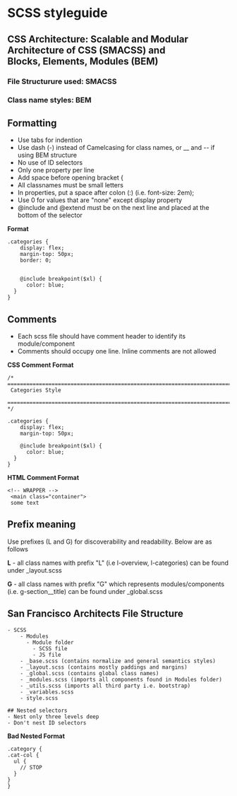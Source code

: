 # SCSS styleguide

## CSS Architecture: Scalable and Modular Architecture of CSS (SMACSS) and <br> Blocks, Elements, Modules (BEM)

### File Structurure used: SMACSS
  
### Class name styles: BEM 

  ## Formatting
  - Use tabs for indention
  - Use dash (-) instead of Camelcasing for class names, or __ and -- if using BEM structure
  - No use of ID selectors
  - Only one property per line
  - Add space before opening bracket { 
  - All classnames must be small letters
  - In properties, put a space after colon (:) (i.e. font-size: 2em);
  - Use 0 for values that are "none" except display property
  - @include and @extend must be on the next line and placed at the bottom of the selector 
  
  **Format**
  ```
  .categories {
	  display: flex;
	  margin-top: 50px;
	  border: 0;
	  
	  
	  @include breakpoint($xl) {
	  	color: blue;
	}
  }
  ```
  ## Comments
  - Each scss file should have comment header to identify its module/component
  - Comments should occupy one line. Inline comments are not allowed 
  
  **CSS Comment Format**
  ```
  /* ==========================================================================
   Categories Style
   ========================================================================== */
  
  .categories {
	  display: flex;
	  margin-top: 50px;
	  
	  @include breakpoint($xl) {
	  	color: blue;
	}
  }
  ```
  
   **HTML Comment Format**
   ```
   <!-- WRAPPER -->
	<main class="container">
	some text
   ```
    
   ## Prefix meaning
   
   Use prefixes (L and G) for discoverability and readability. Below are as follows
   
   **L** - all class names with prefix "L" (i.e l-overview, l-categories) can be found under _layout.scss
   
   **G** - all class names with prefix "G" which represents modules/components (i.e. g-section__title) can be found under _global.scss 
   
  ## San Francisco Architects File Structure
  
  ```
  - SCSS
      - Modules
        - Module folder
          - SCSS file
          - JS file
      - _base.scss (contains normalize and general semantics styles)
      - _layout.scss (contains mostly paddings and margins)
      - _global.scss (contains global class names)
      - _modules.scss (imports all components found in Modules folder)
      - _utils.scss (imports all third party i.e. bootstrap)
      - _variables.scss
      - style.scss
 
  ## Nested selectors
  - Nest only three levels deep
  - Don't nest ID selectors
  ```
   **Bad Nested Format**  
  ```
  .category {
  .cat-col {
    ul {
      // STOP
    }
  }
}
  ```
